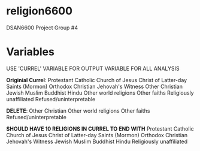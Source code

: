 # religion6600
DSAN6600 Project Group #4

# Variables
USE 'CURREL' VARIABLE FOR OUTPUT VARIABLE FOR ALL ANALYSIS

**Originial Currel**:
Protestant
Catholic
Church of Jesus Christ of Latter-day Saints (Mormon)
Orthodox Christian
Jehovah's Witness
Other Christian
Jewish
Muslim
Buddhist
Hindu
Other world religions
Other faiths
Religiously unaffiliated
Refused/uninterpretable

**DELETE**:
Other Christian
Other world religions
Other faiths
Refused/uninterpretable

**SHOULD HAVE 10 RELIGIONS IN CURREL TO END WITH**
Protestant
Catholic
Church of Jesus Christ of Latter-day Saints (Mormon)
Orthodox Christian
Jehovah's Witness
Jewish
Muslim
Buddhist
Hindu
Religiously unaffiliated
